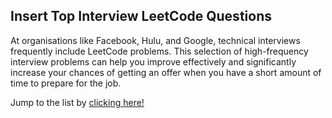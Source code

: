 ## Insert Top Interview LeetCode Questions

At organisations like Facebook, Hulu, and Google, technical interviews frequently include LeetCode problems. This selection of high-frequency interview problems can help you improve effectively and significantly increase your chances of getting an offer when you have a short amount of time to prepare for the job.

Jump to the list by [clicking here!](https://leetcode.com/problem-list/top-interview-questions/)
